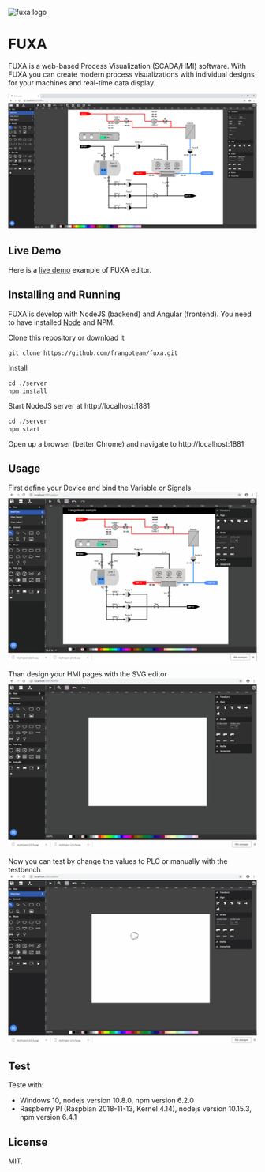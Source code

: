 ![fuxa logo](/client/src/favicon.ico) 
# FUXA
FUXA is a web-based Process Visualization (SCADA/HMI) software. With FUXA you can create modern process visualizations with individual designs for your machines and real-time data display.

![fuxa editor](/screenshot/fuxa-editor.png) 

## Live Demo
Here is a [live demo](http://frango.internet-box.ch:1881/) example of FUXA editor.

## Installing and Running
FUXA is develop with NodeJS (backend) and Angular (frontend). You need to have installed [Node](https://nodejs.org) and NPM.

Clone this repository or download it
```
git clone https://github.com/frangoteam/fuxa.git
```
Install
```
cd ./server
npm install
```
Start NodeJS server at http://localhost:1881
```
cd ./server
npm start
```
Open up a browser (better Chrome) and navigate to http://localhost:1881

## Usage
First define your Device and bind the Variable or Signals
![fuxa device](/screenshot/fuxa-device.gif)

Than design your HMI pages with the SVG editor
![fuxa hmi](/screenshot/fuxa-hmi.gif)

Now you can test by change the values to PLC or manually with the testbench
![fuxa test](/screenshot/fuxa-test.gif)

## Test
Teste with:
- Windows 10, nodejs version 10.8.0, npm version 6.2.0
- Raspberry PI (Raspbian 2018-11-13, Kernel 4.14), nodejs version 10.15.3, npm version 6.4.1

## License
MIT.
